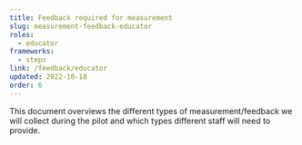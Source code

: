 ```yaml
---
title: Feedback required for measurement
slug: measurement-feedback-educator
roles:
  - educator
frameworks:
  - steps
link: /feedback/educator
updated: 2022-10-18
order: 6
---
```

This document overviews the different types of measurement/feedback we will collect during the pilot and which types different staff will need to provide.​